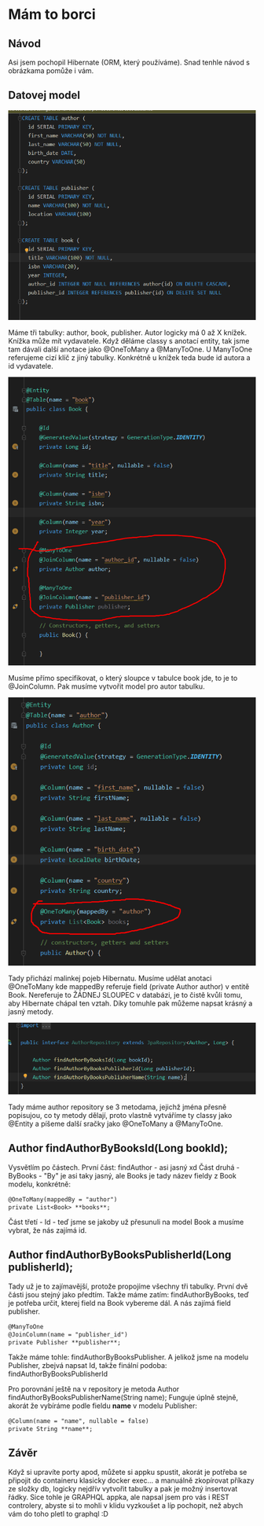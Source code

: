 # Mám to borci

## Návod
Asi jsem pochopil Hibernate (ORM, který používáme). Snad tenhle návod s obrázkama pomůže i vám.

## Datovej model

![Data model](boyz/Screenshot_1.png)

Máme tři tabulky: author, book, publisher. Autor logicky má 0 až X knížek. Knížka může mít vydavatele. Když děláme classy s anotací entity, tak jsme tam dávali další anotace jako @OneToMany a @ManyToOne.
U ManyToOne referujeme cizí klíč z jiný tabulky. Konkrétně u knížek teda bude id autora a id vydavatele.

![Book entity](boyz/Screenshot_2.png)

Musíme přímo specifikovat, o který sloupce v tabulce book jde, to je to @JoinColumn.
Pak musíme vytvořit model pro autor tabulku.

![Author entity](boyz/Screenshot_3.png)

Tady přichází malinkej pojeb Hibernatu. Musíme udělat anotaci @OneToMany kde mappedBy referuje field (private Author author) v entitě Book.
Nereferuje to ŽÁDNEJ SLOUPEC v databázi, je to čistě kvůli tomu, aby Hibernate chápal ten vztah. Díky tomuhle pak můžeme napsat krásný a jasný metody.

![Author repository](boyz/Screenshot_5.png)

Tady máme author repository se 3 metodama, jejichž jména přesně popisujou, co ty metody dělají, proto vlastně vytváříme ty classy jako @Entity a píšeme další sračky jako @OneToMany a @ManyToOne.

## Author findAuthorByBooksId(Long bookId);
Vysvětlím po částech. První část: findAuthor - asi jasný xd
Část druhá - ByBooks - "By" je asi taky jasný, ale Books je tady název fieldy z Book modelu, konkrétně:

    @OneToMany(mappedBy = "author")
    private List<Book> **books**;

Část třetí - Id - teď jsme se jakoby už přesunuli na model Book a musíme vybrat, že nás zajímá id.

## Author findAuthorByBooksPublisherId(Long publisherId);
Tady už je to zajímavější, protože propojíme všechny tři tabulky. První dvě části jsou stejný jako předtím.
Takže máme zatím: findAuthorByBooks, teď je potřeba určit, kterej field na Book vybereme dál. A nás zajímá
field publisher.

    @ManyToOne
    @JoinColumn(name = "publisher_id")
    private Publisher **publisher**;

Takže máme tohle: findAuthorByBooksPublisher. A jelikož jsme na modelu Publisher, zbejvá napsat Id,
takže finální podoba: findAuthorByBooksPublisherId

Pro porovnání ještě na v repository je metoda Author findAuthorByBooksPublisherName(String name);
Funguje úplně stejně, akorát že vybíráme podle fieldu **name** v modelu Publisher: 

    @Column(name = "name", nullable = false)
    private String **name**;
    
## Závěr

Když si upravíte porty apod, můžete si appku spustit, akorát je potřeba se připojit do containeru klasicky docker exec... 
a manuálně zkopírovat příkazy ze složky db, logicky nejdřív vytvořit tabulky a pak je možný insertovat řádky. Sice tohle je GRAPHQL appka, ale napsal jsem pro vás i REST controlery,
abyste si to mohli v klidu vyzkoušet a líp pochopit, než abych vám do toho pletl to graphql :D
